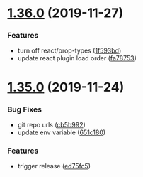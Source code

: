 # [1.36.0](https://github.com/jorgegonzalez/eslint-config-zoe/compare/v1.35.0...v1.36.0) (2019-11-27)


### Features

* turn off react/prop-types ([1f593bd](https://github.com/jorgegonzalez/eslint-config-zoe/commit/1f593bdcd9ae2a815ca5db25a889e156fe8c0758))
* update react plugin load order ([fa78753](https://github.com/jorgegonzalez/eslint-config-zoe/commit/fa787533fba06da4f79cc83c20b94be7edd63edb))

# [1.35.0](https://github.com/jorgegonzalez/eslint-config-zoe/compare/v1.34.0...v1.35.0) (2019-11-24)


### Bug Fixes

* git repo urls ([cb5b992](https://github.com/jorgegonzalez/eslint-config-zoe/commit/cb5b9929f6137d4aa2c794db96a5ba175abc4438))
* update env variable ([651c180](https://github.com/jorgegonzalez/eslint-config-zoe/commit/651c18000c1d950e0cf51bdddb30aaf47cd441d3))


### Features

* trigger release ([ed75fc5](https://github.com/jorgegonzalez/eslint-config-zoe/commit/ed75fc5059ef4f9cfabbf23d5392272772839689))
